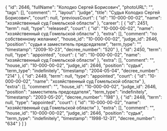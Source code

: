 {
    "id": 2646,
    "fullName": "Колодко Сергей Борисович",
    "photoURL": "",
    "tags": [],
    "comment": "",
    "layout": "judge",
    "title": "Судья Колодко Сергей Борисович",
    "court": null,
    "previousCourt": {
        "id": "10-000-00-02",
        "name": "хозяйственный суд Гомельской области"
    },
    "career": [
        {
            "id": 2451,
            "term": null,
            "type": "released",
            "court": {
                "id": "10-000-00-02",
                "name": "хозяйственный суд Гомельской области"
            },
            "extra": [],
            "comment": "по собственному желанию",
            "house_id": "10-000-00-02",
            "judge_id": 2646,
            "position": "судья и заместитель председателя",
            "term_type": "",
            "timestamp": "2009-10-23",
            "decree_number": "520"
        },
        {
            "id": 2450,
            "term": null,
            "type": "appointed",
            "court": {
                "id": "10-000-00-02",
                "name": "хозяйственный суд Гомельской области"
            },
            "extra": [],
            "comment": "",
            "house_id": "10-000-00-02",
            "judge_id": 2646,
            "position": "судья",
            "term_type": "indefinitely",
            "timestamp": "2004-05-04",
            "decree_number": "214"
        },
        {
            "id": 2449,
            "term": null,
            "type": "appointed",
            "court": {
                "id": "10-000-00-02",
                "name": "хозяйственный суд Гомельской области"
            },
            "extra": [],
            "comment": "",
            "house_id": "10-000-00-02",
            "judge_id": 2646,
            "position": "заместитель председателя",
            "term_type": "indefinitely",
            "timestamp": "2003-05-20",
            "decree_number": "198"
        },
        {
            "id": 2448,
            "term": null,
            "type": "appointed",
            "court": {
                "id": "10-000-00-02",
                "name": "хозяйственный суд Гомельской области"
            },
            "extra": [],
            "comment": "",
            "house_id": "10-000-00-02",
            "judge_id": 2646,
            "position": "судья",
            "term_type": "indefinitely",
            "timestamp": "1998-12-31",
            "decree_number": "634"
        }
    ]
}